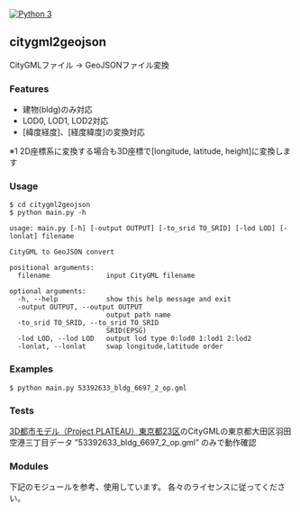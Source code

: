 [![Python 3](https://img.shields.io/badge/python-3-blue.svg)](https://www.python.org/) 

citygml2geojson 
---
CityGMLファイル -> GeoJSONファイル変換

### Features
- 建物(bldg)のみ対応
- LOD0, LOD1, LOD2対応
- [緯度経度]、[経度緯度]の変換対応

※1 2D座標系に変換する場合も3D座標で[longitude, latitude, height]に変換します  

### Usage
```
$ cd citygml2geojson
$ python main.py -h

usage: main.py [-h] [-output OUTPUT] [-to_srid TO_SRID] [-lod LOD] [-lonlat] filename

CityGML to GeoJSON convert

positional arguments:
  filename              input CityGML filename

optional arguments:
  -h, --help            show this help message and exit
  -output OUTPUT, --output OUTPUT
                        output path name
  -to_srid TO_SRID, --to_srid TO_SRID
                        SRID(EPSG)
  -lod LOD, --lod LOD   output lod type 0:lod0 1:lod1 2:lod2
  -lonlat, --lonlat     swap longitude,latitude order
```

### Examples
```
$ python main.py 53392633_bldg_6697_2_op.gml
```

### Tests
[3D都市モデル（Project PLATEAU）東京都23区](https://www.geospatial.jp/ckan/dataset/plateau-tokyo23ku)のCityGMLの東京都大田区羽田空港三丁目データ ”53392633_bldg_6697_2_op.gml” のみで動作確認

### Modules
下記のモジュールを参考、使用しています。
各々のライセンスに従ってください。
